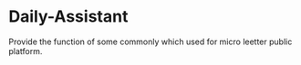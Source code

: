 # Daily-Assistant
Provide the function of some commonly which used for micro leetter public platform.
